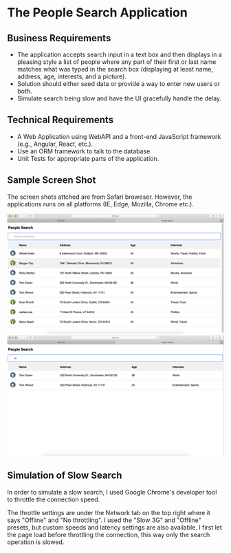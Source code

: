 # The People Search Application 

## Business Requirements <br>
* The application accepts search input in a text box and then displays in a pleasing style a list of people where any part of their first or last name matches what was typed in the search box (displaying at least name, address, age, interests, and a picture).  <br>
* Solution should either seed data or provide a way to enter new users or both. <br>
* Simulate search being slow and have the UI gracefully handle the delay. 
 
## Technical Requirements 
 
* A Web Application using WebAPI and a front-end JavaScript framework (e.g., Angular, React, etc.).  <br>
* Use an ORM framework to talk to the database. <br>
* Unit Tests for appropriate parts of the application. 

## Sample Screen Shot 

The screen shots attched are from Safari broweser. However, the applications runs on all platforms (IE, Edge, Mozilla, Chrome etc.).

![picture alt](https://github.com/suneetkh/PeopleSearch/blob/master/PeopleSearch/images/ss1.png "Screen Shot 1")
![picture alt](https://github.com/suneetkh/PeopleSearch/blob/master/PeopleSearch/images/ss2.png "Screen Shot 2")


## Simulation of Slow Search
In order to simulate a slow search, I used Google Chrome's developer tool to throttle the connection speed.

The throttle settings are under the Network tab on the top right where it says "Offline" and "No throttling". I used the "Slow 3G" and "Offline" presets, but custom speeds and latency settings are also available. I first let the page load before throttling the connection, this way only the search operation is slowed.
